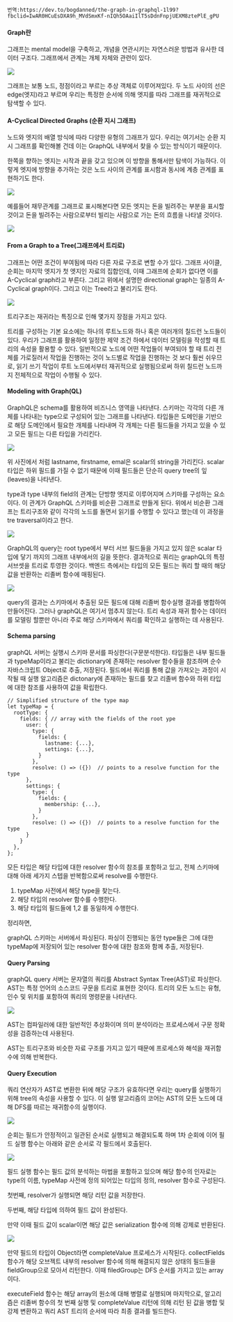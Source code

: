 ```
번역:https://dev.to/bogdanned/the-graph-in-graphql-1l99?fbclid=IwAR0HCuEsDXA9h_MVdSmxKf-nIQh5OAaiIlT5sDdnFnpjUEXM8ztePlE_gPU
```

#### Graph란

그래프는 mental model을 구축하고, 개념을 연관시키는 자연스러운 방법과 유사한 데이터 구조다. 그래프에서 관계는 개체 자체와 관련이 있다.

<img src="https://res.cloudinary.com/practicaldev/image/fetch/s--HeRdqMxu--/c_limit%2Cf_auto%2Cfl_progressive%2Cq_auto%2Cw_880/https://www.bogdanned.com/media/randomGraph.jpg">

그래프는 보통 노드, 정점이라고 부르는 추상 객체로 이루어져있다. 두 노드 사이의 선은 edge(엣지)라고 부르며 우리는 특정한 순서에 의해 엣지를 따라 그래프를 재귀적으로 탐색할 수 있다.

#### A-Cyclical Directed Graphs (순환 지시 그래프)

노드와 엣지의 배열 방식에 따라 다양한 유형의 그래프가 있다. 우리는 여기서는 순환 지시 그래프를 확인해볼 건데 이는 GraphQL 내부에서 찾을 수 있는 방식이기 때문이다.

한쪽을 향하는 엣지는 시작과 끝을 갖고 있으며 이 방향을 통해서만 탐색이 가능하다. 이렇게 엣지에 방향을 추가하는 것은 노드 사이의 관계를 표시함과 동시에 계층 관계를 표현하기도 한다.

<img src="https://res.cloudinary.com/practicaldev/image/fetch/s--qyBJ4A0w--/c_limit%2Cf_auto%2Cfl_progressive%2Cq_auto%2Cw_880/https://www.bogdanned.com/media/simpleDirectedGraph.jpg">

예를들어 채무관계를 그래프로 표시해본다면 모든 엣지는 돈을 빌려주는 부분을 표시할 것이고 돈을 빌려주는 사람으로부터 빌리는 사람으로 가는 돈의 흐름을 나타낼 것이다.

<img src="https://res.cloudinary.com/practicaldev/image/fetch/s--x6f3iotU--/c_limit%2Cf_auto%2Cfl_progressive%2Cq_auto%2Cw_880/https://www.bogdanned.com/media/money_borrow.jpg">

#### From a Graph to a Tree(그래프에서 트리로)

그래프는 어떤 조건이 부여됨에 따라 다른 자료 구조로 변할 수가 있다. 그래프 사이클, 순회는 마지막 엣지가 첫 엣지인 자료의 집합인데, 이때 그래프에 순회가 없다면 이를 A-Cyclical graph라고 부른다. 그리고 위에서 설명한 directional graph는 일종의 A-Cyclical graph이다. 그리고 이는 Tree라고 불리기도 한다.

<img src="https://res.cloudinary.com/practicaldev/image/fetch/s--eTTXrpWL--/c_limit%2Cf_auto%2Cfl_progressive%2Cq_auto%2Cw_880/https://www.bogdanned.com/media/graphVersusTree.jpg">

트리구조는 재귀라는 특징으로 인해 몇가지 장점을 가지고 있다.

트리를 구성하는 기본 요소에는 하나의 루트노드와 하나 혹은 여러개의 칠드런 노드들이 있다. 우리가 그래프를 활용하여 일정한 제약 조건 하에서 데이터 모델링을 작성할 때 트리의 속성을 활용할 수 있다. 일반적으로 노드에 어떤 작업들이 부여되야 할 때 트리 전체를 가로질러서 작업을 진행하는 것이 노드별로 작업을 진행하는 것 보다 훨씬 쉬우므로, 읽기 쓰기 작업이 루트 노드에서부터 재귀적으로 실행됨으로써 하위 칠드런 노드까지 전체적으로 작업이 수행될 수 있다.

#### Modeling with Graph(QL)

GraphQL은 schema를 활용하여 비즈니스 영역을 나타낸다. 스키마는 각각의 다른 개체를 나타내는 type으로 구성되어 있는 그래프를 나타낸다. 타입들은 도메인을 기반으로 해당 도메인에서 필요한 개체를 나타내며 각 개체는 다른 필드들을 가지고 있을 수 있고 모든 필드는 다른 타입을 가리킨다.

<img src="https://res.cloudinary.com/practicaldev/image/fetch/s--RzzUIVha--/c_limit%2Cf_auto%2Cfl_progressive%2Cq_auto%2Cw_880/https://www.bogdanned.com/media/extractingGraphQLType.jpg">

위 사진에서 처럼 lastname, firstname, emal은 scalar의 string을 가리킨다. scalar 타입은 하위 필드를 가질 수 없기 때문에 이때 필드들은 단순히 query tree의 잎(leaves)을 나타낸다.

type과 type 내부의 field의 관계는 단방향 엣지로 이루어지며 스키마를 구성하는 요소이다. 이 관계가 GraphQL 스키마를 비순환 그래프로 만들게 된다. 위에서 비순환 그래프는 트리구조와 같이 각각의 노드를 돌면서 읽기를 수행할 수 있다고 했는데 이 과정을 tre traversal이라고 한다.

<img src="https://res.cloudinary.com/practicaldev/image/fetch/s--8Mk4rRaY--/c_limit%2Cf_auto%2Cfl_progressive%2Cq_auto%2Cw_880/https://www.bogdanned.com/media/schema%26query.jpg">

GraphQL의 query는 root type에서 부터 서브 필드들을 가지고 있지 않은 scalar 타입에 닿기 까지의 그래프 내부에서의 길을 뜻한다. 결과적으로 쿼리는 graphQL의 특정 서브셋을 트리로 투영한 것이다. 백엔드 측에서는 타입의 모든 필드는 쿼리 할 때의 해당 값을 반환하는 리졸버 함수에 매핑된다.

<img src="https://res.cloudinary.com/practicaldev/image/fetch/s--lSRgHvNI--/c_limit%2Cf_auto%2Cfl_progressive%2Cq_auto%2Cw_880/https://www.bogdanned.com/media/resolvers.jpg">

query의 결과는 스키마에서 추출된 모든 필드에 대해 리졸버 함수실행 결과를 병합하여 만들어진다. 그러나 graphQL은 여기서 멈추지 않는다. 트리 속성과 재귀 함수는 데이터를 모델링 할뿐만 아니라 주로 해당 스키마에서 쿼리를 확인하고 실행하는 데 사용된다.

#### Schema parsing

graphQL 서버는 실행시 스키마 문서를 파싱한다(구문분석한다). 타입들은 내부 필드들과 typeMap이라고 불리는 dictionary에 존재하는 resolver 함수들을 참조하며 순수 자바스크립트 Object로 추출, 저장된다. 필드에서 쿼리를 통해 값을 가져오는 과정이 시작될 때 실행 알고리즘은 dictonary에 존재하는 필드를 찾고 리졸버 함수와 하위 타입에 대한 참조를 사용하여 값을 확립한다.

```
// Simplified structure of the type map
let typeMap = {
  rootType: {
    fields: { // array with the fields of the root ype
      user: {
        type: {
          fields: {
            lastname: {...},
            settings: {...},
          }
        },
        resolve: () => ({})  // points to a resolve function for the type
      },
      settings: {
        type: {
          fields: {
            membership: {...},
          }
        },
        resolve: () => ({})  // points to a resolve function for the type
      }
    }
  },
};
```

모든 타입은 해당 타입에 대한 resolver 함수의 참조를 포함하고 있고, 전체 스키마에 대해 아래 세가지 스텝을 반복함으로써 resolve를 수행한다.

1. typeMap 사전에서 해당 type을 찾는다.
2. 해당 타입의 resolver 함수를 수행한다.
3. 해당 타입의 필드들에 1,2 를 동일하게 수행한다.

정리하면,

graphQL 스키마는 서버에서 파싱된다. 파싱이 진행되는 동안 type들은 그에 대한 typeMap에 저장되어 있는 resolver 함수에 대한 참조와 함께 추출, 저장된다.

#### Query Parsing

graphQL query 서버는 문자열의 쿼리를 Abstract Syntax Tree(AST)로 파싱한다. AST는 특정 언어의 소스코드 구문을 트리로 표현한 것이다. 트리의 모든 노드는 유형, 인수 및 위치를 포함하여 쿼리의 명령문을 나타낸다.

<img src="https://res.cloudinary.com/practicaldev/image/fetch/s--7q8NyBuh--/c_limit%2Cf_auto%2Cfl_progressive%2Cq_auto%2Cw_880/https://www.bogdanned.com/media/AbstractSyntaxTree.jpg">

AST는 컴파일러에 대한 일반적인 추상화이며 의미 분석이라는 프로세스에서 구문 정확성을 검증하는데 사용된다.

AST는 트리구조와 비슷한 자료 구조를 가지고 있기 때문에 프로세스와 해석을 재귀함수에 의해 반복한다.

#### Query Execution

쿼리 연산자가 AST로 변환한 뒤에 해당 구조가 유효하다면 우리는 query를 실행하기 위해 tree의 속성을 사용할 수 있다. 이 실행 알고리즘의 코어는 AST의 모든 노드에 대해 DFS를 따르는 재귀함수의 실행이다.

<img src="https://res.cloudinary.com/practicaldev/image/fetch/s--0Cr0JMG9--/c_limit%2Cf_auto%2Cfl_progressive%2Cq_auto%2Cw_880/https://www.bogdanned.com/media/QueryTraversal.jpg">

순회는 필드가 안정적이고 일관된 순서로 실행되고 해결되도록 하며 1차 순회에 이어 필드 실행 함수는 아래와 같은 순서로 각 필드에서 호출된다.

<img src="https://res.cloudinary.com/practicaldev/image/fetch/s--mwUY1IsV--/c_limit%2Cf_auto%2Cfl_progressive%2Cq_auto%2Cw_880/https://www.bogdanned.com/media/ExecutionTraversalOrder.jpg">

필드 실행 함수는 필드 값의 분석하는 마법을 포함하고 있으며 해당 함수의 인자로는 type의 이름, typeMap 사전에 정의 되어있는 타입의 정의, resolver 함수로 구성된다.

첫번째, resolver가 실행되면 해당 리턴 값을 저장한다.

두번째, 해당 타입에 의하여 필드 값이 완성된다.

만약 이때 필드 값이 scalar이면 해당 값은 serialization 함수에 의해 강제로 반환된다.

<img src="https://res.cloudinary.com/practicaldev/image/fetch/s--UPmBEglJ--/c_limit%2Cf_auto%2Cfl_progressive%2Cq_auto%2Cw_880/https://www.bogdanned.com/media/ExecuteField.jpg">

만약 필드의 타입이 Object라면 completeValue 프로세스가 시작된다. collectFields 함수가 해당 오브젝트 내부의 resolver 함수에 의해 해결되지 않은 상태의 필드들을 fieldGroup으로 모아서 리턴한다. 이때 filedGroup는 DFS 순서를 가지고 있는 array이다.

executeField 함수는 해당 array의 원소에 대해 병렬로 실행되며 마지막으로, 알고리즘은 리졸버 함수의 첫 번째 실행 및 completeValue 리턴에 의해 리턴 된 값을 병합 및 강제 변환하고 쿼리 AST 트리의 순서에 따라 최종 결과를 빌드한다.
